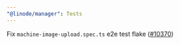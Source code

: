 ```yaml
---
"@linode/manager": Tests
---
```


Fix `machine-image-upload.spec.ts` e2e test flake  ([#10370](https://github.com/linode/manager/pull/10370))
